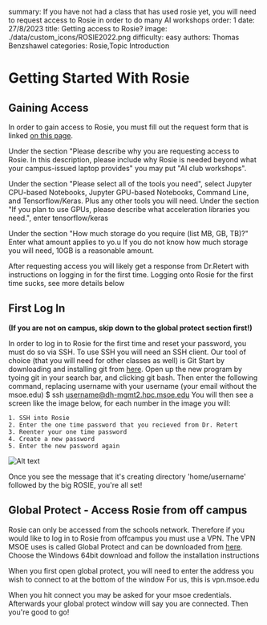 summary: If you have not had a class that has used rosie yet, you will need to request access to Rosie in order to do many AI workshops
order: 1
date: 27/8/2023
title: Getting access to Rosie?
image: ./data/custom_icons/ROSIE2022.png
difficulty: easy
authors: Thomas Benzshawel
categories: Rosie,Topic Introduction



# Getting Started With Rosie

## Gaining Access
In order to gain access to Rosie, you must fill out the request form that is linked [on this page](https://msoe.dev/#/requestaccess).

Under the section "Please describe why you are requesting access to Rosie. In this description, please include why Rosie is needed beyond what your campus-issued laptop provides"
you may put "AI club workshops".

Under the section "Please select all of the tools you need", select Jupyter CPU-based Notebooks, Jupyter GPU-based Notebooks, Command Line, and Tensorflow/Keras. Plus any other tools you will need.
Under the section "If you plan to use GPUs, please describe what acceleration libraries you need.", enter tensorflow/keras

Under the section "How much storage do you require (list MB, GB, TB)?" Enter what amount applies to yo.u
If you do not know how much storage you will need, 10GB is a reasonable amount.

After requesting access you will likely get a response from Dr.Retert with instructions on logging in for the first time.
Logging onto Rosie for the first time sucks, see more details below 

## First Log In
**(If you are not on campus, skip down to the global protect section first!)**

In order to log in to Rosie for the first time and reset your password, you must do so via SSH.
To use SSH you will need an SSH client. Our tool of choice (that you will need for other classes as well) is Git
Start by downloading and installing git from [here](https://git-scm.com/).
Open up the new program by tyoing git in your search bar, and clicking git bash. Then enter the following command, replacing username with your username (your email without the msoe.edu)
$ ssh username@dh-mgmt2.hpc.msoe.edu
You will then see a screen like the image below, for each number in the image you will:

    1. SSH into Rosie
    2. Enter the one time password that you recieved from Dr. Retert
    3. Reenter your one time password
    4. Create a new password
    5. Enter the new password again

![Alt text](./img/thumbnails/rosie-thumbnail.jpg)

Once you see the message that it's creating directory 'home/username' followed by the big ROSIE, you're all set!

## Global Protect - Access Rosie from off campus

Rosie can only be accessed from the schools network.
Therefore if you would like to log in to Rosie from offcampus you must use a VPN.
The VPN MSOE uses is called Global Protect and can be downloaded from [here](https://vpn.msoe.edu/global-protect/getsoftwarepage.esp).
Choose the Windows 64bit download and follow the installation instructions

When you first open global protect, you will need to enter the address you wish to connect to at the bottom of the window
For us, this is vpn.msoe.edu

When you hit connect you may be asked for your msoe credentials.
Afterwards your global protect window will say you are connected. Then you're good to go! 
